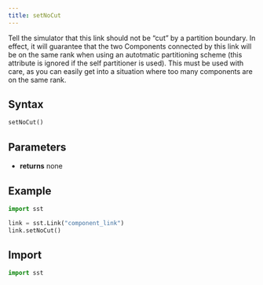 ```yaml
---
title: setNoCut
---
```


<!---
SAND2022-6843 O
Source: sst-documentation/manuals/python
--->

Tell the simulator that this link should not be “cut” by a partition boundary. In effect, it will guarantee that the two Components connected by this link will be on the same rank when using an autotmatic partitioning scheme (this attribute is ignored if the self partitioner is used). This must be used with care, as you can easily get into a situation where too many components are on the same rank. 

## Syntax
```python
setNoCut()
```

## Parameters
* **returns** none

## Example

```python
import sst

link = sst.Link("component_link")
link.setNoCut()
```

## Import
```python
import sst
```